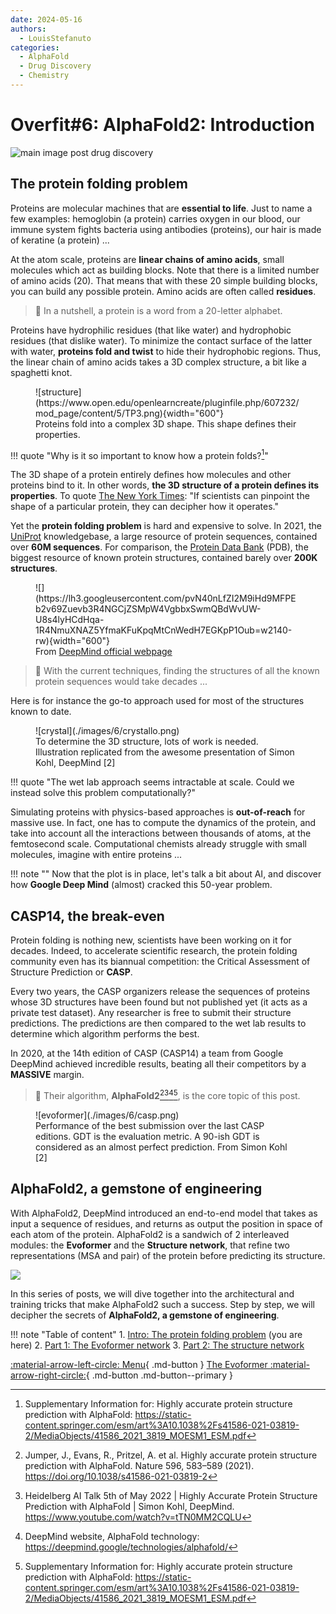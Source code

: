 ```yaml
---
date: 2024-05-16
authors:
  - LouisStefanuto
categories:
  - AlphaFold
  - Drug Discovery
  - Chemistry
---
```


# **Overfit#6:** AlphaFold2: Introduction

![main image post drug discovery](./images/6/main.jpg)

<!-- more -->

## The protein folding problem

Proteins are molecular machines that are **essential to life**. Just to name a few examples: hemoglobin (a protein) carries oxygen in our blood, our immune system fights bacteria using antibodies (proteins), our hair is made of keratine (a protein) ...

At the atom scale, proteins are **linear chains of amino acids**, small molecules which act as building blocks. Note that there is a limited number of amino acids (20). That means that with these 20 simple building blocks, you can build any possible protein. Amino acids are often called **residues**.

> 🧬 In a nutshell, a protein is a word from a 20-letter alphabet.

Proteins have hydrophilic residues (that like water) and hydrophobic residues (that dislike water). To minimize the contact surface of the latter with water, **proteins fold and twist** to hide their hydrophobic regions. Thus, the linear chain of amino acids takes a 3D complex structure, a bit like a spaghetti knot.

<figure markdown>
![structure](https://www.open.edu/openlearncreate/pluginfile.php/607232/mod_page/content/5/TP3.png){width="600"}
<figcaption>Proteins fold into a complex 3D shape. This shape defines their properties.</figcaption>
</figure>

!!! quote "Why is it so important to know how a protein folds?[^4]"

The 3D shape of a protein entirely defines how molecules and other proteins bind to it. In other words, **the 3D structure of a protein defines its properties**. To quote [The New York Times](https://www.nytimes.com/2022/07/28/science/ai-deepmind-proteins.html): "If scientists can pinpoint the shape of a particular protein, they can decipher how it operates."

Yet the **protein folding problem** is hard and expensive to solve. In 2021, the [UniProt](https://www.uniprot.org) knowledgebase, a large resource of protein sequences, contained over **60M sequences**. For comparison, the [Protein Data Bank](https://www.rcsb.org) (PDB), the biggest resource of known protein structures, contained barely over **200K structures**.

<figure markdown>
![](https://lh3.googleusercontent.com/pvN40nLfZI2M9iHd9MFPEb2v69Zuevb3R4NGCjZSMpW4VgbbxSwmQBdWvUW-U8s4lyHCdHqa-1R4NmuXNAZ5YfmaKFuKpqMtCnWedH7EGKpP1Oub=w2140-rw){width="600"}
<figcaption>From <a href="https://deepmind.google/technologies/alphafold/">DeepMind official webpage</a></figcaption>
</figure>

> 🤯 With the current techniques, finding the structures of all the known protein sequences would take decades ...

Here is for instance the go-to approach used for most of the structures known to date.

<figure markdown>
![crystal](./images/6/crystallo.png)
<figcaption>To determine the 3D structure, lots of work is needed.<br>Illustration replicated from the awesome presentation of Simon Kohl, DeepMind [2]</figcaption>
</figure>

!!! quote "The wet lab approach seems intractable at scale. Could we instead solve this problem computationally?"

Simulating proteins with physics-based approaches is **out-of-reach** for massive use. In fact, one has to compute the dynamics of the protein, and take into account all the interactions between thousands of atoms, at the femtosecond scale. Computational chemists already struggle with small molecules, imagine with entire proteins ...

!!! note ""
    Now that the plot is in place, let's talk a bit about AI, and discover how **Google Deep Mind** (almost) cracked this 50-year problem.

## CASP14, the break-even

Protein folding is nothing new, scientists have been working on it for decades. Indeed, to accelerate scientific research, the protein folding community even has its biannual competition: the Critical Assessment of Structure Prediction or **CASP**.

Every two years, the CASP organizers release the sequences of proteins whose 3D structures have been found but not published yet (it acts as a private test dataset). Any researcher is free to submit their structure predictions. The predictions are then compared to the wet lab results to determine which algorithm performs the best.

In 2020, at the 14th edition of CASP (CASP14) a team from Google DeepMind achieved incredible results, beating all their competitors by a **MASSIVE** margin.

> 🌟 Their algorithm, **AlphaFold2**[^1][^2][^3][^4], is the core topic of this post.

<figure markdown>
![evoformer](./images/6/casp.png)
<figcaption>Performance of the best submission over the last CASP editions. GDT is the evaluation metric. A 90-ish GDT is considered as an almost perfect prediction. From Simon Kohl [2]</figcaption>
</figure>

## AlphaFold2, a gemstone of engineering

With AlphaFold2, DeepMind introduced an end-to-end model that takes as input a sequence of residues, and returns as output the position in space of each atom of the protein. AlphaFold2 is a sandwich of 2 interleaved modules: the **Evoformer** and the **Structure network**, that refine two representations (MSA and pair) of the protein before predicting its structure.

![](https://borisburkov.net/static/aaf883e0fa115ba6ac38a9771251c69a/f4fee/AF2_bird_eye_view.webp)

In this series of posts, we will dive together into the architectural and training tricks that make AlphaFold2 such a success. Step by step, we will decipher the secrets of **AlphaFold2, a gemstone of engineering**.

!!! note "Table of content"
    1. [Intro: The protein folding problem](./06_alphafold2_part1.md) (you are here)
    2. [Part 1: The Evoformer network](./07_alphafold2_part2.md)
    3. [Part 2: The structure network](./08_alphafold2_part3.md)

[:material-arrow-left-circle: Menu](../index.md){ .md-button }
[The Evoformer :material-arrow-right-circle:](./07_alphafold2_part2.md){ .md-button .md-button--primary }

[^1]: Jumper, J., Evans, R., Pritzel, A. et al. Highly accurate protein structure prediction with AlphaFold. Nature 596, 583–589 (2021). <https://doi.org/10.1038/s41586-021-03819-2>
[^2]: Heidelberg AI Talk 5th of May 2022 | Highly Accurate Protein Structure Prediction with AlphaFold | Simon Kohl, DeepMind. <https://www.youtube.com/watch?v=tTN0MM2CQLU>
[^3]: DeepMind website, AlphaFold technology: <https://deepmind.google/technologies/alphafold/>
[^4]: Supplementary Information for: Highly accurate protein structure prediction with AlphaFold: <https://static-content.springer.com/esm/art%3A10.1038%2Fs41586-021-03819-2/MediaObjects/41586_2021_3819_MOESM1_ESM.pdf>